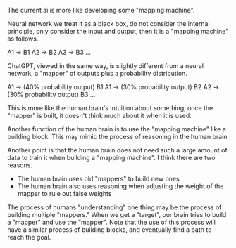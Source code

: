 The current ai is more like developing some "mapping machine".

Neural network we treat it as a black box, do not consider the internal principle, only consider the input and output, then it is a "mapping machine" as follows.

A1 -> B1
A2 -> B2
A3 -> B3
...

ChatGPT, viewed in the same way, is slightly different from a neural network, a "mapper" of outputs plus a probability distribution.

A1 -> (40% probability output) B1
A1 -> (30% probability output) B2
A2 -> (30% probability output) B3
...

This is more like the human brain's intuition about something, once the "mapper" is built, it doesn't think much about it when it is used.

Another function of the human brain is to use the "mapping machine" like a building block. This may mimic the process of reasoning in the human brain.

Another point is that the human brain does not need such a large amount of data to train it when building a "mapping machine". I think there are two reasons.

- The human brain uses old "mappers" to build new ones
- The human brain also uses reasoning when adjusting the weight of the mapper to rule out false weights

The process of humans "understanding" one thing may be the process of building multiple "mappers." When we get a "target", our brain tries to build a "mapper" and use the "mapper". Note that the use of this process will have a similar process of building blocks, and eventually find a path to reach the goal.